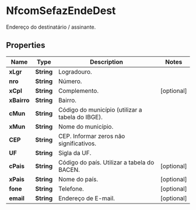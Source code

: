 

# NfcomSefazEndeDest

Endereço do destinatário / assinante.

## Properties

| Name | Type | Description | Notes |
|------------ | ------------- | ------------- | -------------|
|**xLgr** | **String** | Logradouro. |  |
|**nro** | **String** | Número. |  |
|**xCpl** | **String** | Complemento. |  [optional] |
|**xBairro** | **String** | Bairro. |  |
|**cMun** | **String** | Código do município (utilizar a tabela do IBGE). |  |
|**xMun** | **String** | Nome do município. |  |
|**CEP** | **String** | CEP.  Informar zeros não significativos. |  |
|**UF** | **String** | Sigla da UF. |  |
|**cPais** | **String** | Código do país.  Utilizar a tabela do BACEN. |  [optional] |
|**xPais** | **String** | Nome do país. |  [optional] |
|**fone** | **String** | Telefone. |  [optional] |
|**email** | **String** | Endereço de E-mail. |  [optional] |



